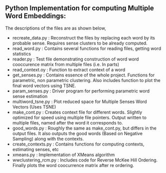 Python Implementation for computing Multiple Word Embeddings:
-------------------------------------------------------------

The descriptions of the files are as shown below,
- recreate_data.py : Reconstruct the files by replacing each word by its probable sense. Requires sense clusters to be already computed.
- read_word.py : Contains several functions for reading files, getting word statistics
- reader.py : Test file demonstrating construction of word word cooccurence matrix from multiple files (i.e. In parts)
- read_context.oy : Function to extract context of a word
- get_senses.py : Contains essence of the whole project. Functions for parametric, non parametric clustering. Also includes function to plot the final word vectors using TSNE.
- param_senses.py : Driver program for performing parametric word sense estimation
- multiword_tsne.py : Plot reduced space for Multiple Senses Word Vectors (Uses TSNE)
- make_cont.py : Creates context file for different words. Slightly optimized for speed using multiple file pointers. Output written to multiple files, named after the word it corresponds to.
- good_words.py : Roughly the same as make_cont.py, but differs in the output files. It also outputs the good words (Based on Negative Sampling) along with the contexts.
- create_contexts.py : Contains functions for computing contexts, estimating senses, etc
- xmeans.py : Implementation of XMeans algorithm
- wwclustering_rcm.py : Includes code for Reverse McKee Hill Ordering. Finally plots the word coocurrence matrix after re ordering.
